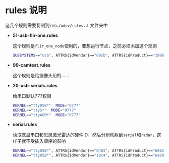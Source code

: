# rules 说明

这几个规则需要复制到`/etc/udev/rules.d `文件夹中

- **51-usb-flir-one.rules**

  这个规则是`flir_one_node`使用的，要想运行节点，之前必须添加这个规则

  ```bash
  SUBSYSTEMS=="usb", ATTRS{idVendor}=="09cb", ATTRS{idProduct}=="1996", MODE:="0666" OWNER="aicrobo"
  ```

  

- **99-camtest.rules**

  这个规则是给摄像头用的……



- **20-usb-serials.rules**

  给串口默认777权限

  ```bash
  KERNEL=="ttyUSB*"  MODE="0777" 
  KERNEL=="ttyS*"  MODE="0777" 
  KERNEL=="ttyACM*"  MODE="0777" 
  ```

  

- **serial.rules**

  读取底盘串口和思岚激光雷达的硬件ID，然后分别映射到`serial`和`radar`，这样子就不受插入顺序的影响

  ```bash
  KERNEL=="ttyUSB*", ATTRS{idVendor}=="0403", ATTRS{idProduct}=="6001", MODE:="0777", SYMLINK+="serial"
  KERNEL=="ttyUSB*", ATTRS{idVendor}=="10c4", ATTRS{idProduct}=="ea60", MODE:="0777", SYMLINK+="radar"
  ```

  